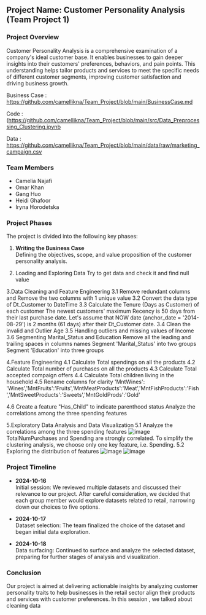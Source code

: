 
## **Project Name: Customer Personality Analysis (Team Project 1)**

### **Project Overview**
Customer Personality Analysis is a comprehensive examination of a company's ideal customer base. It enables businesses to gain deeper insights into their customers' preferences, behaviors, and pain points. This understanding helps tailor products and services to meet the specific needs of different customer segments, improving customer satisfaction and driving business growth.

Business Case : https://github.com/camellikna/Team_Project/blob/main/BusinessCase.md

Code :(https://github.com/camellikna/Team_Project/blob/main/src/Data_Preprocessing_Clustering.ipynb

Data : https://github.com/camellikna/Team_Project/blob/main/data/raw/marketing_campaign.csv

### **Team Members**
- Camelia Najafi
- Omar Khan
- Gang Huo
- Heidi Ghafoor
- Iryna Horodetska

### **Project Phases**
The project is divided into the following key phases:
1. **Writing the Business Case**  
   Defining the objectives, scope, and value proposition of the customer personality analysis.

2. Loading and Exploring Data
   Try to get data and check it and find null value
   
3.Data Cleaning and Feature Engineering
  3.1 Remove redundant columns and Remove the two columns with 1 unique value
  3.2 Convert the data type of Dt_Customer to DateTime
  3.3 Calculate the Tenure (Days as Customer) of each customer
      The newest customers' maximum Recency is 50 days from their last purchase date. Let's assume that NOW date (anchor_date = '2014-08-29') is 2 months (61 days) after their Dt_Customer date.
  3.4 Clean the invalid and Outlier Age
  3.5 Handling outliers and missing values of Income
  3.6 Segmenting Marital_Status and Education
     Remove all the leading and trailing spaces in columns names
     Segment 'Marital_Status' into two groups
     Segment 'Education' into three groups

4.Feature Engineering
  4.1 Calculate Total spendings on all the products
  4.2 Calculate Total number of purchases on all the products
  4.3 Calculate Total accepted compaign offers
  4.4 Calculate Total children living in the household
  4.5 Rename columns for clarity
       'MntWines': 'Wines','MntFruits':'Fruits','MntMeatProducts':'Meat','MntFishProducts':'Fish','MntSweetProducts':'Sweets','MntGoldProds':'Gold'

  4.6 Create a feature "Has_Child" to indicate parenthood status
        Analyze the correlations among the three spending features

5.Exploratory Data Analysis and Data Visualization
  5.1 Analyze the correlations among the three spending features
![image](https://github.com/user-attachments/assets/5c44f908-0ef5-46ea-8a67-f7e931b2555a)
TotalNumPurchases and Spending are strongly correlated. To simplify the clustering analysis, we choose only one key feature, i.e. Spending. 
  5.2 Exploring the distribution of features
  ![image](https://github.com/user-attachments/assets/e8044a13-fbaf-450b-ba9d-9c9d8976f77e)
  ![image](https://github.com/user-attachments/assets/e7a15d67-49af-4c39-894d-c35e6d57c7b5)








   




### **Project Timeline**

- **2024-10-16**  
   Initial session: We reviewed multiple datasets and discussed their relevance to our project. After careful consideration, we decided that each group member would explore datasets related to retail, narrowing down our choices to five options.

- **2024-10-17**  
   Dataset selection: The team finalized the choice of the dataset and began initial data exploration.

- **2024-10-18**  
   Data surfacing: Continued to surface and analyze the selected dataset, preparing for further stages of analysis and visualization.

### **Conclusion**
Our project is aimed at delivering actionable insights by analyzing customer personality traits to help businesses in the retail sector align their products and services with customer preferences.
In this session , we talked about cleaning data



